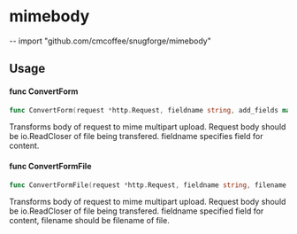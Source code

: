 # mimebody
--
    import "github.com/cmcoffee/snugforge/mimebody"


## Usage

#### func  ConvertForm

```go
func ConvertForm(request *http.Request, fieldname string, add_fields map[string]string)
```
Transforms body of request to mime multipart upload. Request body should be
io.ReadCloser of file being transfered. fieldname specifies field for content.

#### func  ConvertFormFile

```go
func ConvertFormFile(request *http.Request, fieldname string, filename string, add_fields map[string]string, byte_limit int64)
```
Transforms body of request to mime multipart upload. Request body should be
io.ReadCloser of file being transfered. fieldname specified field for content,
filename should be filename of file.
